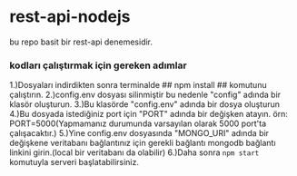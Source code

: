 # rest-api-nodejs

bu repo basit bir rest-api denemesidir.

### kodları çalıştırmak için gereken adımlar ##

1.)Dosyaları indirdikten sonra terminalde  ## npm install ## komutunu çalıştırın.
2.)config.env dosyası silinmiştir bu nedenle "config" adında bir klasör oluşturun.
3.)Bu klasörde "config.env" adında bir dosya oluşturun
4.)Bu dosyada istediğiniz port için "PORT" adında bir değişken atayın. örn: PORT=5000(Yapmamanız durumunda varsayılan olarak 5000 port'ta çalışacaktır.)
5.)Yine config.env dosyasında "MONGO_URI" adında bir değişkene veritabanı bağlantınız için gerekli bağlantı mongodb bağlantı linkini girin.(local bir veritabanı da olabilir)
6.)Daha sonra `npm start` komutuyla serveri başlatabilirsiniz.
